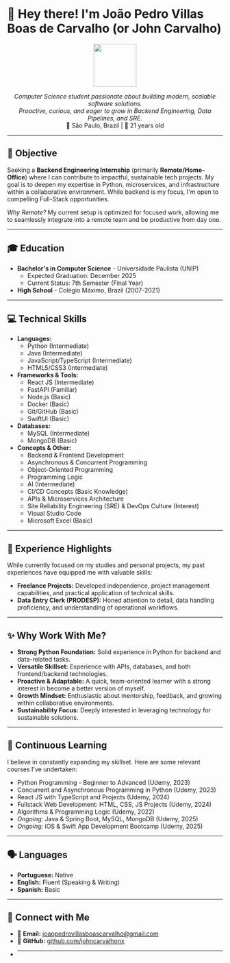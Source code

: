 # 👋 Hey there! I'm João Pedro Villas Boas de Carvalho (or John Carvalho)

<p align="center">
  <img src="https://media.giphy.com/media/M9gbBd9nbDrOTu1Mqx/giphy.gif" width="100"/>
</p>

<p align="center">
  <em>
    Computer Science student passionate about building modern, scalable software solutions.<br>
    Proactive, curious, and eager to grow in Backend Engineering, Data Pipelines, and SRE.
  </em>
  <br>
  📍 São Paulo, Brazil | 🎂 21 years old
</p>

---

## 🚀 Objective

Seeking a **Backend Engineering Internship** (primarily **Remote/Home-Office**) where I can contribute to impactful, sustainable tech projects. My goal is to deepen my expertise in Python, microservices, and infrastructure within a collaborative environment. While backend is my focus, I'm open to compelling Full-Stack opportunities.

*Why Remote?* My current setup is optimized for focused work, allowing me to seamlessly integrate into a remote team and be productive from day one.

---

## 🎓 Education

* **Bachelor's in Computer Science** - Universidade Paulista (UNIP)
    * Expected Graduation: December 2025
    * Current Status: 7th Semester (Final Year)
* **High School** - Colégio Máximo, Brazil (2007-2021)

---

## 💻 Technical Skills

* **Languages:**
    * Python (Intermediate)
    * Java (Intermediate)
    * JavaScript/TypeScript (Intermediate)
    * HTML5/CSS3 (Intermediate)
* **Frameworks & Tools:**
    * React JS (Intermediate)
    * FastAPI (Familiar)
    * Node.js (Basic)
    * Docker (Basic)
    * Git/GitHub (Basic)
    * SwiftUI (Basic)
* **Databases:**
    * MySQL (Intermediate)
    * MongoDB (Basic)
* **Concepts & Other:**
    * Backend & Frontend Development
    * Asynchronous & Concurrent Programming
    * Object-Oriented Programming
    * Programming Logic
    * AI (Intermediate)
    * CI/CD Concepts (Basic Knowledge)
    * APIs & Microservices Architecture
    * Site Reliability Engineering (SRE) & DevOps Culture (Interest)
    * Visual Studio Code
    * Microsoft Excel (Basic)

---

## 💼 Experience Highlights

While currently focused on my studies and personal projects, my past experiences have equipped me with valuable skills:

* **Freelance Projects:** Developed independence, project management capabilities, and practical application of technical skills.
* **Data Entry Clerk (PRODESP):** Honed attention to detail, data handling proficiency, and understanding of operational workflows.

---

## ✨ Why Work With Me?

* **Strong Python Foundation:** Solid experience in Python for backend and data-related tasks.
* **Versatile Skillset:** Experience with APIs, databases, and both frontend/backend technologies.
* **Proactive & Adaptable:** A quick, team-oriented learner with a strong interest in become a better version of myself.
* **Growth Mindset:** Enthusiastic about mentorship, feedback, and growing within collaborative environments.
* **Sustainability Focus:** Deeply interested in leveraging technology for sustainable solutions.

---

## 🌱 Continuous Learning

I believe in constantly expanding my skillset. Here are some relevant courses I've undertaken:

* Python Programming - Beginner to Advanced (Udemy, 2023)
* Concurrent and Asynchronous Programming in Python (Udemy, 2023)
* React JS with TypeScript and Projects (Udemy, 2024)
* Fullstack Web Development: HTML, CSS, JS Projects (Udemy, 2024)
* Algorithms & Programming Logic (Udemy, 2022)
* *Ongoing:* Java & Spring Boot, MySQL, MongoDB (Udemy, 2025)
* *Ongoing:* iOS & Swift App Development Bootcamp (Udemy, 2025)

---

## 🗣️ Languages

* **Portuguese:** Native
* **English:** Fluent (Speaking & Writing)
* **Spanish:** Basic

---

## 🔗 Connect with Me

* 📧 **Email:** [joaopedrovillasboascarvalho@gmail.com](mailto:joaopedrovillasboascarvalho@gmail.com)
* 🐙 **GitHub:** [github.com/johncarvalhonx](https://github.com/johncarvalhonx)
* ---
